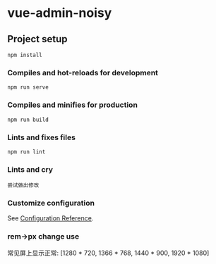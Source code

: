 # vue-admin-noisy

## Project setup
```
npm install
```

### Compiles and hot-reloads for development
```
npm run serve
```

### Compiles and minifies for production
```
npm run build
```

### Lints and fixes files
```
npm run lint
```

### Lints and cry
```
尝试做出修改
```

### Customize configuration
See [Configuration Reference](https://cli.vuejs.org/config/).


### rem->px change use
常见屏上显示正常:
[1280 * 720,
1366 * 768,
1440 * 900,
1920 * 1080]
